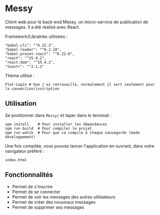 # Messy

Client web pour le back-end Messy, un micro-service de publication de messages.
Il   a été réalisé avec React.

Framework/Librairies utilisées :

    "babel-cli": "^6.22.2",
    "babel-loader": "^6.2.10",
    "babel-preset-react": "^6.22.0",
    "react": "^15.4.2",
    "react-dom": "^15.4.2",
    "toastr": "^2.1.2"

Thème utilisé :

    Flat-Login # Que j'ai retravaillé, normalement il sert seulement pour la connection/inscription

## Utilisation

Se positionner dans `Messy/` et taper dans le terminal :

    npm install    # Pour installer les dépendances
    npm run build  # Pour compiler le projet
    npm run watch  # Pour que ca compile à chaque sauvegarde (mode développement)

Une fois compilée, vous pouvez lancer l'application en ouvrant, dans votre navigateur préféré :

    index.html

## Fonctionnalités

* Permet de s'inscrire
* Permet de se connecter
* Permet de voir les messages des autres utilisateurs
* Permet de créer des nouveaux messages
* Permet de supprimer ses messages
